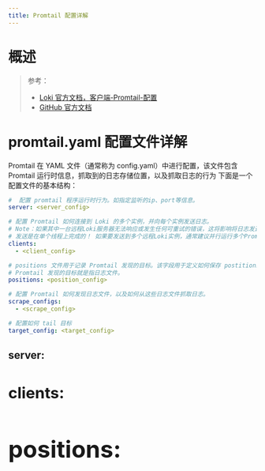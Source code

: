 ```yaml
---
title: Promtail 配置详解
---
```


# 概述

> 参考：
> - [Loki 官方文档，客户端-Promtail-配置](https://grafana.com/docs/loki/latest/clients/promtail/configuration/)
> - [GitHub 官方文档](https://github.com/grafana/loki/blob/master/docs/sources/clients/promtail/configuration.md)

# promtail.yaml 配置文件详解

Promtail 在 YAML 文件（通常称为 config.yaml）中进行配置，该文件包含 Promtail 运行时信息，抓取到的日志存储位置，以及抓取日志的行为
下面是一个配置文件的基本结构：

```yaml
#  配置 promtail 程序运行时行为。如指定监听的ip、port等信息。
server: <server_config>

# 配置 Promtail 如何连接到 Loki 的多个实例，并向每个实例发送日志。
# Note：如果其中一台远程Loki服务器无法响应或发生任何可重试的错误，这将影响将日志发送到任何其他已配置的远程Loki服务器。
# 发送是在单个线程上完成的！ 如果要发送到多个远程Loki实例，通常建议并行运行多个Promtail客户端。
clients:
  - <client_config>

# positions 文件用于记录 Promtail 发现的目标。该字段用于定义如何保存 postitions.yaml 文件
# Promtail 发现的目标就是指日志文件。
positions: <position_config>

# 配置 Promtail 如何发现日志文件，以及如何从这些日志文件抓取日志。
scrape_configs:
  - <scrape_config>

# 配置如何 tail 目标
target_config: <target_config>
```

## server: <OBJECT>

## clients: <OBJECT>

## positions: <OBJECT>

positions 文件用于记录 Promtail 发现的目标。该字段用于定义如何保存 postitions.yaml 文件。Promtail 发现的目标就是指日志文件。
**filename: <STRING>** # 指定 positions 文件路径。`默认值：/var/log/positions.yaml`
**sync_period: <DURATION> **# 更新 positions 文件的时间间隔。`默认值：10s`
**ignore_invalid_yaml: <BOOLEAN>** # Whether to ignore & later overwrite positions files that are corrupted。`默认值：false`

## [scrape_configs: <\[\]OBJECT>](https://grafana.com/docs/loki/latest/clients/promtail/configuration/#scrape_configs)(占比最大的字段)

> 参考：
> - [Scraping 功能官方文档](https://grafana.com/docs/loki/latest/clients/promtail/scraping)

Promtail 根据 scrape_configs 字段的内容，使用指定的发现方法从一系列目标中抓取日志。

### 基本配置

**job_name: <STRING>** # 指定抓取日志的 Job 名字&#x20;
**pipeline_stages: \<pipeline_stages>** # 定义从指定的目标抓取日志的行为。`默认值：docker{}`。详见：[Pipeline 概念](https://www.yuque.com/go/doc/33181065) 与 [Stages 详解](/docs/IT学习笔记/6.可观测性/日志系统/Log%20Clients/Promtail/Pipeline%20 概念/Stages(阶段)%20 详解.md 概念/Stages(阶段) 详解.md)
**loki_push_api: \<loki_push_api_config>** # 定义日志推送的路径 (e.g. from other Promtails or the Docker Logging Driver)

### Scrape 目标配置

Promtail 会根据这里的字段的配置，以发现需要 Scrape 日志的目标，有两种方式来发现目标：**静态** 与 **动态**
**static_configs: **[**<\[\]Object>**](#tD00J) # 静态配置。直接指定需要抓去 Metrics 的 Targets。

- 具体配置详见下文[静态目标发现](#PZTDy)

**XX_sd_configs: **[**<XXXX>**](#IWvg5) # 动态配置

- 具体配置详见下文[动态目标发现](#FzYda)

**jounal: <OBJECT>** # 动态配置

- 具体配置详见下文[动态目标发现](#FzYda)

**syslog: <OBJECT>** # 动态配置

- 具体配置详见下文[动态目标发现](#FzYda)

### Relabel 配置

**relabel_configs: <\[]OBJECT>** # 为本 Job 下抓取日志的过程定义 Relabeling 行为。与 Prometheus 的 Relabeling 行为一致

- 具体配置详见下文[重设标签](#EnT3h)

# 配置文件中的通用配置字段

## 静态目标发现

### static_configs: <\[]Object>

**targets: <\[]STRING>** # 指定要抓取 metrics 的 targets 的 IP:PORT

- **HOST**

**labels: \<map\[STRING]STRING>** # 指定该 targets 的标签，可以随意添加任意多个。
这个字段与 Prometheus 的配置有一点区别。Promtail 中必须要添加 `__path__` 这个键，以指定要抓去日志的文件路径。

- **KEY: VAL** #比如该键值可以是 run: httpd，标签名是 run，run 的值是 httpd，key 与 val 使用字母，数字，\_，-，.这几个字符且以字母或数字开头；val 可以为空。
- ......

#### 配置示例

```yaml
- job_name: system
  pipeline_stages:
  static_configs:
    - targets: # 指定抓取目标，i.e.抓取哪台设备上的文件
        - localhost
      labels: # 指定该日志流的标签
        job: varlogs # 指定一个标签，至少需要一个非 __ 开头的标签，这样才能为日志流定义唯一标识符，否则日志流没有名字。
        __path__: /var/log/host/* # 指定抓取路径，该匹配标识抓取 /var/log/host 目录下的所有文件。注意：不包含子目录下的文件。
```

## 动态目标发现

我们可以从 grafana/loki 项目代码 `[clients/pkg/promtail/scrapeconfig/scrapeconfig.go](https://github.com/grafana/loki/blob/v2.6.1/clients/pkg/promtail/scrapeconfig/scrapeconfig.go#L53)` 中找到所有可以动态发现目标的配置。

### journal: <OBJECT>

在具有 systemd 的 Linux 系统上，Loki 可以通过 journal 程序获取日志。

```yaml
# 从 Journal 获取的日志保留所有原始字段，并将这些信息转变为 JSON 格式。默认值：false
json: <BOOLEAN>

# 当 Promtail 启动时，从 Journal 日志文件中，获取的最老时间的日志。默认值：7h
# 比如值为7h的话,则 Promatail 于 17:00 启动，则会抓取 10:00 到 17:00 之间的日志内容
max_age: <DURATION>

# 为本次通过 Journal 日志文件采集日志的任务添加标签。
labels:
  <LabelName>: <LabelValue>
  ......

# 获取 Journal 日志文件的路径。默认值：/var/log/journal 和 /run/log/journal
path: <STRING>
```

注意：由于 Journal 程序存储日志的路径问题，所以我们我们在容器中运行 Promtail 时，必须挂载相关路径，否则 Promtail 读取不到 Journal 生成的日志。比如可以通过下面的 docker 命令运行

> /run/log/journal 一般不用挂载，大部分系统都不适用这个目录了，虽然 Journal 还是会处理该目录~

```bash
docker run \
  -v /var/log/journal/:/var/log/journal/ \
  -v /run/log/journal/:/run/log/journal/ \
  -v /etc/machine-id:/etc/machine-id \
  grafana/promtail:latest
```

下面是 journal 自动发现日志流后，自动发现的标签。

    __journal__audit_loginuid
    __journal__audit_session
    __journal__boot_id
    __journal__cap_effective
    __journal__cmdline
    __journal__comm
    __journal__exe
    __journal__gid
    __journal__hostname # 主机名
    __journal__machine_id
    __journal__pid
    __journal__selinux_context
    __journal__source_realtime_timestamp
    __journal__stream_id
    __journal__systemd_cgroup
    __journal__systemd_invocation_id
    __journal__systemd_slice
    __journal__systemd_unit
    __journal__transport
    __journal__uid
    __journal_code_file
    __journal_code_func
    __journal_code_line
    __journal_cpu_usage_nsec
    __journal_invocation_id
    __journal_message
    __journal_message_id
    __journal_priority
    __journal_priority_keyword
    __journal_syslog_facility
    __journal_syslog_identifier
    __journal_syslog_pid
    __journal_syslog_timestamp
    __journal_unit # 该标签是 unit 的名称，标签值是所有 .service，比如 ssh.service、dockerd.service 等等

#### json 字段说明

这是开启的样子：
![](https://notes-learning.oss-cn-beijing.aliyuncs.com/sxgd83/1616129621041-ee0d0d3a-b256-4a34-9b14-12bdbbc159a1.png)
这是关闭的样子：
![](https://notes-learning.oss-cn-beijing.aliyuncs.com/sxgd83/1616129621334-5638249b-63aa-446a-b276-5a621df8be5d.png)
可以看见，Parsed Fields 中，多出来很多字段。json 字段开启后，除了正常的 Message，还有很多关于该日志消息的属性。

#### 配置示例

```yaml
- job_name: systemd-journal
  journal:
    labels:
      job: systemd-journal
  relabel_configs:
    - action: labelmap
      regex: __(journal__systemd_unit)
    - action: labelmap
      regex: __(journal__hostname)
    - action: drop
      source_labels: [journal__systemd_unit]
      regex: session-.*scope
```

### [kubernetes_sd_configs: <\[\]Object>](https://grafana.com/docs/loki/latest/clients/promtail/configuration/#kubernetes_sd_config)

与 Prometheus 中的 kubernetes 的服务发现机制基本一致。与 Prometheus 配置的不同点在于，Promtail 的 kubernetes 服务发现配置一般都会使用 Relabeling 机制弄出来一个 `__path__` 标签
具体字段内容详见《[Prometheus Server 配置](/docs/IT学习笔记/6.可观测性/监控系统/Prometheus/Server%20 配置.md 配置.md)》文章中 [kubernetes_sd_configs](/docs/IT学习笔记/6.可观测性/监控系统/Prometheus/Server%20 配置.md 配置.md) 章节

#### 配置示例

```yaml
- job_name: kubernetes-pods
  pipeline_stages:
    - docker: {}
  kubernetes_sd_configs:
    - role: pod
  relabel_configs:
    # 为日志流配标签
    - source_labels: [__meta_kubernetes_namespace]
      action: replace
      target_label: namespace
      # 为日志流配置标签
    - source_labels: [__meta_kubernetes_pod_name]
      action: replace
      target_label: pod_name
      # 配置抓取日志的路径
    - source_labels:
        - __meta_kubernetes_pod_annotation_kubernetes_io_config_mirror
        - __meta_kubernetes_pod_container_name
      separator: /
      regex: (.*)
      replacement: /var/log/pods/*$1/*.log
      target_label: __path__
```

这里有一个注意事项，最后的一段，则是比 Prometheus 多出来的部分，因为 Promtail 必须需要一个 **path** 字段来获取采集日志的路径。

### [docker_sd_configs: <\[\]Object>](https://grafana.com/docs/loki/latest/clients/promtail/configuration/#docker_sd_config)

**host: <STRING>** # Docker 守护进程的地址。通常设置为：`unix:///var/run/docker.sock`
**filters: <\[]Object>** # 过滤器，用于过滤发现的容器。只有满足条件的容器的日志，才会被 Promtail 采集并上报。

> 可用的过滤器取决于上游 Docker 的 API：<https://docs.docker.com/engine/api/v1.41/#operation/ContainerList>，在这个链接中，可以从 Available filters 部分看到，等号左边就是 name 字段，等号右边就是 values 字段。
> 这个 name 与 values 的用法就像 `docker ps` 命令中的 `--filter` 标志，这个标志所使用的过滤器，也是符合 Docker API 中的 ContainerList。

- **name: <STRING>** #
- **values: <\[]STRING>** #

**refresh_interval: <DURATION>** # 刷新间隔。每隔 refresh_interval 时间，从 Docker 的守护进程发现一次可以采集日志的容器。

#### 配置示例

```yaml
- job_name: flog_scrape
  docker_sd_configs:
    - host: unix:///var/run/docker.sock
      refresh_interval: 60s
  relabel_configs:
    - source_labels: ["__meta_docker_container_name"]
      regex: "/(.*)"
      target_label: "container"
```

## 重设标签

### relabel_configs: <Object>

详见 [Promtail 的 Relabeling 行为](https://www.yuque.com/go/doc/33181091)

# 配置文件示例

## 采集 Docker 容器日志

```yaml
server:
  http_listen_port: 9080
  grpc_listen_port: 0

positions:
  filename: /tmp/positions.yaml

clients:
  - url: http://gateway:3100/loki/api/v1/push
    tenant_id: tenant1

scrape_configs:
  - job_name: flog_scrape
    docker_sd_configs:
      - host: unix:///var/run/docker.sock
        refresh_interval: 5s
    relabel_configs:
      - source_labels: ["__meta_docker_container_name"]
        regex: "/(.*)"
        target_label: "container"
```
